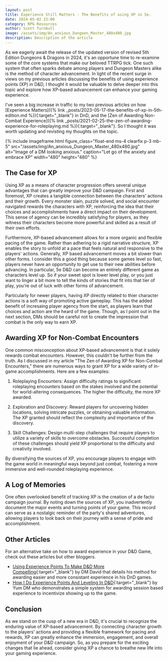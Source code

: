 ```yaml
---
layout: post
title: Experience Still Matters - The Benefits of using XP in 5e.
date: 2024-05-02 22:00
category: RPG Resources
author: Scott Turnbull
image: /assets/img/An_anxious_Dungeon_Master_480x480.jpg
description: Description of the article
---
```

As we eagerly await the release of the updated version of revised 5th Edition Dungeons & Dragons in 2024, it's an opportune time to re-examine some of the core systems that make our beloved TTRPG tick. One such system that often sparks debate among players and Dungeon Masters alike is the method of character advancement. In light of the recent surge in views on my previous articles discussing the benefits of using experience points (XP) in D&D, I thought it would be valuable to delve deeper into this topic and explore how XP-based advancement can enhance your gaming experience.

I've seen a big increase in traffic to my two previous articles on how [Experience Matters]({% link _posts/2023-05-17-the-benefits-of-xp-in-5th-edition.md %}){:target="_blank"} in DnD, and the [Zen of Awarding Non-Combat Experience]({% link _posts/2021-02-25-the-zen-of-awarding-experience-for-roleplaying.md %}){:target="_blank"}.  So I thought it was worth updating and revisting my thoughts on the topic. 

{% include imageframe.html
  figure_class="float-end ms-4 clearfix p-3 mb-5"
  src="/assets/img/An_anxious_Dungeon_Master_480x480.jpg"
  alt="Image of a DM looking anxious."
  caption="Let go of the anxiety and embrace XP"
  width="480" height="480"
 %}

## The Case for XP
Using XP as a means of character progression offers several unique advantages that can greatly improve your D&D campaign. First and foremost, XP creates a tangible connection between the characters' actions and their growth. Every monster slain, puzzle solved, and social encounter navigated rewards the characters with XP, reinforcing the idea that their choices and accomplishments have a direct impact on their development. This sense of agency can be incredibly satisfying for players, as they witness their characters become more powerful and skilled as a result of their own efforts.

Furthermore, XP-based advancement allows for a more organic and flexible pacing of the game. Rather than adhering to a rigid narrative structure, XP enables the story to unfold at a pace that feels natural and responsive to the players' actions. Generally, XP based advancement moves a bit slower than other forms. I consider this a good thing because some games level so fast, players never have an opportunity to get use to their new abilities before advancing.  In particular, 5e D&D can become an entirely different game as characters level up. So if your sweet spot is lower level play, or you just want to linger a bit more to tell the kinds of stories that fit into that tier of play, you're out of luck with other forms of advancement. 

Particularly for newer players, having XP directly related to thier character actions is a soft way of promoting active gameplay.  This has the added benefit of incresaing player agency from the start, as players learn that choices and action are the heard of the game. Though, as I point out in the next section, DMs should be careful not to create the impression that combat is the only way to earn XP.

## Awarding XP for Non-Combat Encounters
One common misconception about XP-based advancement is that it solely rewards combat encounters. However, this couldn't be further from the truth. As I discussed in my article "The Zen of Awarding XP for Non-Combat Encounters," there are numerous ways to grant XP for a wide variety of in-game accomplishments. Here are a few examples:

1. Roleplaying Encounters: Assign difficulty ratings to significant roleplaying encounters based on the stakes involved and the potential for world-altering consequences. The higher the difficulty, the more XP awarded.

2. Exploration and Discovery: Reward players for uncovering hidden locations, solving intricate puzzles, or obtaining valuable information. The XP granted should reflect the complexity and importance of the discovery.

3. Skill Challenges: Design multi-step challenges that require players to utilize a variety of skills to overcome obstacles. Successful completion of these challenges should yield XP proportional to the difficulty and creativity involved.

By diversifying the sources of XP, you encourage players to engage with the game world in meaningful ways beyond just combat, fostering a more immersive and well-rounded roleplaying experience.

## A Log of Memories
One often overlooked benefit of tracking XP is the creation of a de facto campaign journal. By noting down the sources of XP, you inadvertently document the major events and turning points of your game. This record can serve as a nostalgic reminder of the party's shared adventures, allowing players to look back on their journey with a sense of pride and accomplishment.

## Other Articles
For an alternative take on how to award experience in your D&D Game, check out these articles but other bloggers.

* [Using Experience Points To Make D&D More Compelling](https://dmdavid.com/tag/using-experience-points-to-make-your-dd-game-more-compelling/){:target="_blank"} by DM David that details his method for awarding easier and more consistant experience in his DnD games.
* [How I Do Experience Points And Leveling In D&D](https://yumdm.com/xp-and-levelling/){:target="_blank"} by Yum DM who demonstrates a simple system for awarding session based experience to incentivize showing up to the game.

## Conclusion
As we stand on the cusp of a new era in D&D, it's crucial to recognize the enduring value of XP-based advancement. By connecting character growth to the players' actions and providing a flexible framework for pacing and rewards, XP can greatly enhance the immersion, engagement, and overall enjoyment of your D&D campaign. So, as you prepare for the exciting changes that lie ahead, consider giving XP a chance to breathe new life into your gaming experience.